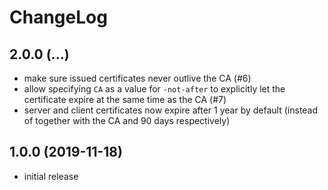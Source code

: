 # ChangeLog

## 2.0.0 (...)
- make sure issued certificates never outlive the CA (#6)
- allow specifying `CA` as a value for `-not-after` to explicitly let the 
  certificate expire at the same time as the CA (#7)
- server and client certificates now expire after 1 year by default (instead of 
  together with the CA and 90 days respectively)

## 1.0.0 (2019-11-18)
- initial release
